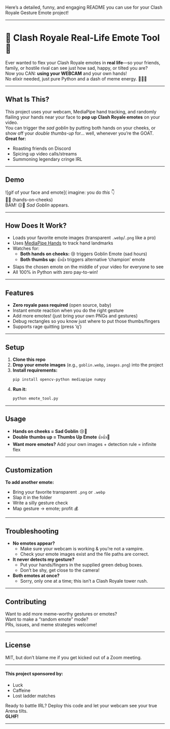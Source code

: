 Here’s a detailed, funny, and engaging README you can use for your Clash Royale Gesture Emote project!

***

# 🤙 Clash Royale Real-Life Emote Tool 🤪

Ever wanted to flex your Clash Royale emotes in **real life**—so your friends, family, or hostile rival can see just how sad, happy, or tilted you are?  
Now you CAN: **using your WEBCAM** and your own hands!  
No elixir needed, just pure Python and a dash of meme energy. 🧑‍💻🐸

***

## What Is This?

This project uses your webcam, MediaPipe hand tracking, and randomly flailing your hands near your face to **pop up Clash Royale emotes** on your video.  
You can trigger the *sad goblin* by putting both hands on your cheeks, or show off your *double thumbs-up* for... well, whenever you’re the GOAT.  
**Great for:**
- Roasting friends on Discord
- Spicing up video calls/streams
- Summoning legendary cringe IRL

***

## Demo

![gif of your face and emote]( imagine: you do *this* 👇  
👐😲 (hands-on-cheeks)  
BAM! ☹️🐸 *Sad Goblin* appears.

***

## How Does It Work?

- Loads your favorite emote images (transparent `.webp`/`.png` like a pro)
- Uses [MediaPipe Hands](https://google.github.io/mediapipe/solutions/hands.html) to track hand landmarks
- Watches for:
    - **Both hands on cheeks:** 😢 triggers Goblin Emote (sad hours)
    - **Both thumbs up:** 👍👍 triggers alternative ‘champion’ emote
- Slaps the chosen emote on the middle of your video for everyone to see  
- All 100% in Python with zero pay-to-win!

***

## Features

- **Zero royale pass required** (open source, baby)
- Instant emote reaction when you do the right gesture
- Add more emotes! (just bring your own PNGs and gestures)
- Debug rectangles so you know just where to put those thumbs/fingers
- Supports rage quitting (press ‘q’)

***

## Setup

1. **Clone this repo**
2. **Drop your emote images** (e.g., `goblin.webp`, `images.png`) into the project
3. **Install requirements:**
   ```bash
   pip install opencv-python mediapipe numpy
   ```
4. **Run it:**
   ```bash
   python emote_tool.py
   ```

***

## Usage

- **Hands on cheeks = Sad Goblin** 😢🐸
- **Double thumbs up = Thumbs Up Emote** 👍👍🥇
- **Want more emotes?** Add your own images + detection rule = infinite flex

***

## Customization

**To add another emote:**
- Bring your favorite transparent `.png` or `.webp`
- Slap it in the folder
- Write a silly gesture check
- Map gesture -> emote; profit 💰

***

## Troubleshooting

- **No emotes appear?**
    - Make sure your webcam is working & you’re not a vampire.
    - Check your emote images exist and the file paths are correct.
- **It never detects my gesture?**
    - Put your hands/fingers in the supplied green debug boxes.
    - Don’t be shy, get close to the camera!  
- **Both emotes at once?**
    - Sorry, only one at a time; this isn’t a Clash Royale tower rush.

***

## Contributing

Want to add more meme-worthy gestures or emotes?  
Want to make a “random emote” mode?  
PRs, issues, and meme strategies welcome!

***

## License

MIT, but don’t blame me if you get kicked out of a Zoom meeting.

***

#### This project sponsored by:  
- Luck
- Caffeine
- Lost ladder matches

Ready to battle IRL? Deploy this code and let your webcam see your true Arena tilts.  
**GLHF!**

---
